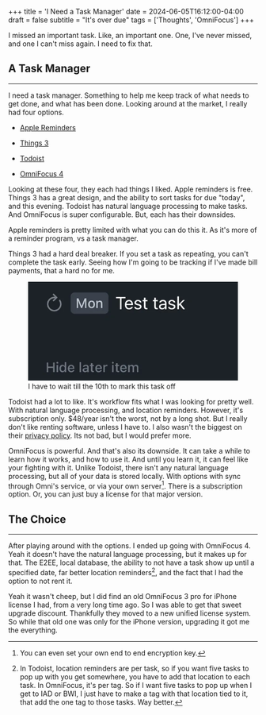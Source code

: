 +++
title = 'I Need a Task Manager'
date = 2024-06-05T16:12:00-04:00
draft = false
subtitle = "It's over due"
tags = ['Thoughts', 'OmniFocus']
+++

I missed an important task. Like, an important one. One, I've never missed, and one I can't miss again. I need to fix that.

<h2>A Task Manager</h2>
<hr>

I need a task manager. Something to help me keep track of what needs to get done, and what has been done. Looking around at the market, I really had four options.

- [Apple Reminders](https://support.apple.com/guide/reminders/welcome/mac)

- [Things 3](https://culturedcode.com/things/)

- [Todoist](https://todoist.com)

- [OmniFocus 4](https://www.omnigroup.com/omnifocus)

Looking at these four, they each had things I liked. Apple reminders is free. Things 3 has a great design, and the ability to sort tasks for due "today", and this evening. Todoist has natural language processing to make tasks. And OmniFocus is super configurable. But, each has their downsides.

Apple reminders is pretty limited with what you can do this it. As it's more of a reminder program, vs a task manager.

Things 3 had a hard deal breaker. If you set a task as repeating, you can't complete the task early. Seeing how I'm going to be tracking if I've made bill payments, that a hard no for me.

<figure>
	<img src="fig1.webp"/>
	<figcaption>I have to wait till the 10th to mark this task off</figcaption>
</figure>

Todoist had a lot to like. It's workflow fits what I was looking for pretty well. With natural language processing, and location reminders. However, it's subscription only. $48/year isn't the worst, not by a long shot. But I really don't like renting software, unless I have to. I also wasn't the biggest on their [privacy policy](https://doist.com/privacy). Its not bad, but I would prefer more.

OmniFocus is powerful. And that's also its downside. It can take a while to learn how it works, and how to use it. And until you learn it, it can feel like your fighting with it. Unlike Todoist, there isn't any natural language processing, but all of your data is stored locally. With options with sync through Omni's service, or via your own server[^1]. There is a subscription option. Or, you can just buy a license for that major version.

<h2>The Choice</h2>
<hr>

After playing around with the options. I ended up going with OmniFocus 4. Yeah it doesn't have the natural language processing, but it makes up for that. The E2EE, local database, the ability to not have a task show up until a specified date, far better location reminders[^2], and the fact that I had the option to not rent it.

Yeah it wasn't cheep, but I did find an old OmniFocus 3 pro for iPhone license I had, from a very long time ago. So I was able to get that sweet upgrade discount. Thankfully they moved to a new unified license system. So while that old one was only for the iPhone version, upgrading it got me the everything.

[^1]: You can even set your own end to end encryption key.

[^2]: In Todoist, location reminders are per task, so if you want five tasks to pop up with you get somewhere, you have to add that location to each task. In OmniFocus, it's per tag. So if I want five tasks to pop up when I get to IAD or BWI, I just have to make a tag with that location tied to it, that add the one tag to those tasks. Way better.